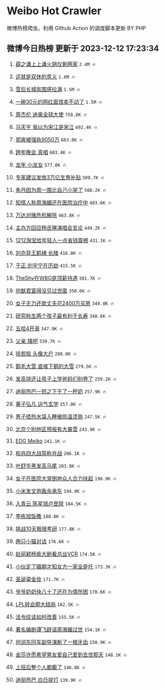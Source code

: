 # Weibo Hot Crawler 



微博热榜爬虫，利用 Github Action 的调度脚本更新 BY PHP 


## 微博今日热榜 更新于 2023-12-12 17:23:34 
1. [薛之谦上上谦火锅仅剩两家](https://s.weibo.com/weibo?q=%23%E8%96%9B%E4%B9%8B%E8%B0%A6%E4%B8%8A%E4%B8%8A%E8%B0%A6%E7%81%AB%E9%94%85%E4%BB%85%E5%89%A9%E4%B8%A4%E5%AE%B6%23&t=31&band_rank=1&Refer=top) `2.4M 🔥` 

1. [这就是双休的意义](https://s.weibo.com/weibo?q=%23%E8%BF%99%E5%B0%B1%E6%98%AF%E5%8F%8C%E4%BC%91%E7%9A%84%E6%84%8F%E4%B9%89%23&t=31&band_rank=2&Refer=top) `1.6M 🔥` 

1. [雪后长城氛围感拉满](https://s.weibo.com/weibo?q=%23%E9%9B%AA%E5%90%8E%E9%95%BF%E5%9F%8E%E6%B0%9B%E5%9B%B4%E6%84%9F%E6%8B%89%E6%BB%A1%23&t=31&band_rank=3&Refer=top) `1.5M 🔥` 

1. [一碗30元的网红面馆卖不动了](https://s.weibo.com/weibo?q=%23%E4%B8%80%E7%A2%9730%E5%85%83%E7%9A%84%E7%BD%91%E7%BA%A2%E9%9D%A2%E9%A6%86%E5%8D%96%E4%B8%8D%E5%8A%A8%E4%BA%86%23&t=31&band_rank=4&Refer=top) `1.5M 🔥` 

1. [周杰伦 迪奥全球大使](https://s.weibo.com/weibo?q=%E5%91%A8%E6%9D%B0%E4%BC%A6%20%E8%BF%AA%E5%A5%A5%E5%85%A8%E7%90%83%E5%A4%A7%E4%BD%BF&t=31&band_rank=5&Refer=top) `758.0K 🔥` 

1. [马天宇 我以为宋江是宋江](https://s.weibo.com/weibo?q=%E9%A9%AC%E5%A4%A9%E5%AE%87%20%E6%88%91%E4%BB%A5%E4%B8%BA%E5%AE%8B%E6%B1%9F%E6%98%AF%E5%AE%8B%E6%B1%9F&t=31&band_rank=6&Refer=top) `692.4K 🔥` 

1. [郑爽被强执9050万](https://s.weibo.com/weibo?q=%23%E9%83%91%E7%88%BD%E8%A2%AB%E5%BC%BA%E6%89%A79050%E4%B8%87%23&t=31&band_rank=7&Refer=top) `683.8K 🔥` 

1. [跨年晚会 真唱](https://s.weibo.com/weibo?q=%E8%B7%A8%E5%B9%B4%E6%99%9A%E4%BC%9A%20%E7%9C%9F%E5%94%B1&t=31&band_rank=8&Refer=top) `603.4K 🔥` 

1. [龙年 小龙女](https://s.weibo.com/weibo?q=%E9%BE%99%E5%B9%B4%20%E5%B0%8F%E9%BE%99%E5%A5%B3&t=31&band_rank=9&Refer=top) `577.0K 🔥` 

1. [专家建议发放3万亿生育补贴](https://s.weibo.com/weibo?q=%23%E4%B8%93%E5%AE%B6%E5%BB%BA%E8%AE%AE%E5%8F%91%E6%94%BE3%E4%B8%87%E4%BA%BF%E7%94%9F%E8%82%B2%E8%A1%A5%E8%B4%B4%23&t=31&band_rank=10&Refer=top) `509.7K 🔥` 

1. [朱丹因为周一围比自己小哭了](https://s.weibo.com/weibo?q=%E6%9C%B1%E4%B8%B9%E5%9B%A0%E4%B8%BA%E5%91%A8%E4%B8%80%E5%9B%B4%E6%AF%94%E8%87%AA%E5%B7%B1%E5%B0%8F%E5%93%AD%E4%BA%86&t=31&band_rank=11&Refer=top) `508.2K 🔥` 

1. [知情人称周海媚还在医院治疗中](https://s.weibo.com/weibo?q=%23%E7%9F%A5%E6%83%85%E4%BA%BA%E7%A7%B0%E5%91%A8%E6%B5%B7%E5%AA%9A%E8%BF%98%E5%9C%A8%E5%8C%BB%E9%99%A2%E6%B2%BB%E7%96%97%E4%B8%AD%23&t=31&band_rank=12&Refer=top) `483.6K 🔥` 

1. [万达对赌危机解除](https://s.weibo.com/weibo?q=%23%E4%B8%87%E8%BE%BE%E5%AF%B9%E8%B5%8C%E5%8D%B1%E6%9C%BA%E8%A7%A3%E9%99%A4%23&t=31&band_rank=13&Refer=top) `463.8K 🔥` 

1. [主办方回应杨丞琳演唱会言论](https://s.weibo.com/weibo?q=%23%E4%B8%BB%E5%8A%9E%E6%96%B9%E5%9B%9E%E5%BA%94%E6%9D%A8%E4%B8%9E%E7%90%B3%E6%BC%94%E5%94%B1%E4%BC%9A%E8%A8%80%E8%AE%BA%23&t=31&band_rank=14&Refer=top) `449.2K 🔥` 

1. [1212淘宝给年轻人一点省钱震撼](https://s.weibo.com/weibo?q=%231212%E6%B7%98%E5%AE%9D%E7%BB%99%E5%B9%B4%E8%BD%BB%E4%BA%BA%E4%B8%80%E7%82%B9%E7%9C%81%E9%92%B1%E9%9C%87%E6%92%BC%23&t=31&band_rank=15&Refer=top) `431.1K 🔥` 

1. [刘亦菲王鹤棣 长陵](https://s.weibo.com/weibo?q=%E5%88%98%E4%BA%A6%E8%8F%B2%E7%8E%8B%E9%B9%A4%E6%A3%A3%20%E9%95%BF%E9%99%B5&t=31&band_rank=16&Refer=top) `416.0K 🔥` 

1. [于正 刘宇宁在历劫](https://s.weibo.com/weibo?q=%E4%BA%8E%E6%AD%A3%20%E5%88%98%E5%AE%87%E5%AE%81%E5%9C%A8%E5%8E%86%E5%8A%AB&t=31&band_rank=17&Refer=top) `415.5K 🔥` 

1. [TheShy在WBG是顶薪待遇](https://s.weibo.com/weibo?q=%23TheShy%E5%9C%A8WBG%E6%98%AF%E9%A1%B6%E8%96%AA%E5%BE%85%E9%81%87%23&t=31&band_rank=18&Refer=top) `381.7K 🔥` 

1. [何猷君富得没见过世面](https://s.weibo.com/weibo?q=%23%E4%BD%95%E7%8C%B7%E5%90%9B%E5%AF%8C%E5%BE%97%E6%B2%A1%E8%A7%81%E8%BF%87%E4%B8%96%E9%9D%A2%23&t=31&band_rank=19&Refer=top) `350.6K 🔥` 

1. [女子无力还款丈夫花2400万买房](https://s.weibo.com/weibo?q=%23%E5%A5%B3%E5%AD%90%E6%97%A0%E5%8A%9B%E8%BF%98%E6%AC%BE%E4%B8%88%E5%A4%AB%E8%8A%B12400%E4%B8%87%E4%B9%B0%E6%88%BF%23&t=31&band_rank=20&Refer=top) `349.0K 🔥` 

1. [研究称生两个孩子最有利于长寿](https://s.weibo.com/weibo?q=%23%E7%A0%94%E7%A9%B6%E7%A7%B0%E7%94%9F%E4%B8%A4%E4%B8%AA%E5%AD%A9%E5%AD%90%E6%9C%80%E6%9C%89%E5%88%A9%E4%BA%8E%E9%95%BF%E5%AF%BF%23&t=31&band_rank=21&Refer=top) `348.6K 🔥` 

1. [五哈4开录](https://s.weibo.com/weibo?q=%23%E4%BA%94%E5%93%884%E5%BC%80%E5%BD%95%23&t=31&band_rank=22&Refer=top) `347.9K 🔥` 

1. [父亲 降吧](https://s.weibo.com/weibo?q=%E7%88%B6%E4%BA%B2%20%E9%99%8D%E5%90%A7&t=31&band_rank=23&Refer=top) `339.7K 🔥` 

1. [徐若晗 头像大户](https://s.weibo.com/weibo?q=%E5%BE%90%E8%8B%A5%E6%99%97%20%E5%A4%B4%E5%83%8F%E5%A4%A7%E6%88%B7&t=31&band_rank=24&Refer=top) `288.0K 🔥` 

1. [鹅毛大雪 直接下鹅的大雪](https://s.weibo.com/weibo?q=%E9%B9%85%E6%AF%9B%E5%A4%A7%E9%9B%AA%20%E7%9B%B4%E6%8E%A5%E4%B8%8B%E9%B9%85%E7%9A%84%E5%A4%A7%E9%9B%AA&t=31&band_rank=25&Refer=top) `279.5K 🔥` 

1. [发高烧还让孩子上学爸妈们别卷了](https://s.weibo.com/weibo?q=%23%E5%8F%91%E9%AB%98%E7%83%A7%E8%BF%98%E8%AE%A9%E5%AD%A9%E5%AD%90%E4%B8%8A%E5%AD%A6%E7%88%B8%E5%A6%88%E4%BB%AC%E5%88%AB%E5%8D%B7%E4%BA%86%23&t=31&band_rank=26&Refer=top) `259.2K 🔥` 

1. [迪丽热巴一怒之下干了一杯奶](https://s.weibo.com/weibo?q=%23%E8%BF%AA%E4%B8%BD%E7%83%AD%E5%B7%B4%E4%B8%80%E6%80%92%E4%B9%8B%E4%B8%8B%E5%B9%B2%E4%BA%86%E4%B8%80%E6%9D%AF%E5%A5%B6%23&t=31&band_rank=27&Refer=top) `257.9K 🔥` 

1. [黄子弘凡 运气玄学](https://s.weibo.com/weibo?q=%E9%BB%84%E5%AD%90%E5%BC%98%E5%87%A1%20%E8%BF%90%E6%B0%94%E7%8E%84%E5%AD%A6&t=31&band_rank=28&Refer=top) `257.0K 🔥` 

1. [男子捂热水袋入睡被低温烫熟](https://s.weibo.com/weibo?q=%23%E7%94%B7%E5%AD%90%E6%8D%82%E7%83%AD%E6%B0%B4%E8%A2%8B%E5%85%A5%E7%9D%A1%E8%A2%AB%E4%BD%8E%E6%B8%A9%E7%83%AB%E7%86%9F%23&t=31&band_rank=29&Refer=top) `247.5K 🔥` 

1. [北京个别地区预报有大暴雪](https://s.weibo.com/weibo?q=%23%E5%8C%97%E4%BA%AC%E4%B8%AA%E5%88%AB%E5%9C%B0%E5%8C%BA%E9%A2%84%E6%8A%A5%E6%9C%89%E5%A4%A7%E6%9A%B4%E9%9B%AA%23&t=31&band_rank=30&Refer=top) `243.9K 🔥` 

1. [EDG Meiko](https://s.weibo.com/weibo?q=EDG%20Meiko&t=31&band_rank=31&Refer=top) `241.1K 🔥` 

1. [和肖四大战简称肖战](https://s.weibo.com/weibo?q=%23%E5%92%8C%E8%82%96%E5%9B%9B%E5%A4%A7%E6%88%98%E7%AE%80%E7%A7%B0%E8%82%96%E6%88%98%23&t=31&band_rank=32&Refer=top) `206.1K 🔥` 

1. [叶舒华黑发高马尾](https://s.weibo.com/weibo?q=%23%E5%8F%B6%E8%88%92%E5%8D%8E%E9%BB%91%E5%8F%91%E9%AB%98%E9%A9%AC%E5%B0%BE%23&t=31&band_rank=33&Refer=top) `203.9K 🔥` 

1. [女子在医院大哭倒地众人合力扶起](https://s.weibo.com/weibo?q=%23%E5%A5%B3%E5%AD%90%E5%9C%A8%E5%8C%BB%E9%99%A2%E5%A4%A7%E5%93%AD%E5%80%92%E5%9C%B0%E4%BC%97%E4%BA%BA%E5%90%88%E5%8A%9B%E6%89%B6%E8%B5%B7%23&t=31&band_rank=34&Refer=top) `198.9K 🔥` 

1. [小米发文炮轰余承东](https://s.weibo.com/weibo?q=%23%E5%B0%8F%E7%B1%B3%E5%8F%91%E6%96%87%E7%82%AE%E8%BD%B0%E4%BD%99%E6%89%BF%E4%B8%9C%23&t=31&band_rank=35&Refer=top) `194.9K 🔥` 

1. [入青云 陈星旭卢昱晓](https://s.weibo.com/weibo?q=%E5%85%A5%E9%9D%92%E4%BA%91%20%E9%99%88%E6%98%9F%E6%97%AD%E5%8D%A2%E6%98%B1%E6%99%93&t=31&band_rank=36&Refer=top) `184.5K 🔥` 

1. [李栋旭饭撒](https://s.weibo.com/weibo?q=%E6%9D%8E%E6%A0%8B%E6%97%AD%E9%A5%AD%E6%92%92&t=31&band_rank=37&Refer=top) `180.8K 🔥` 

1. [挑战10天极限考研](https://s.weibo.com/weibo?q=%E6%8C%91%E6%88%9810%E5%A4%A9%E6%9E%81%E9%99%90%E8%80%83%E7%A0%94&t=31&band_rank=38&Refer=top) `177.8K 🔥` 

1. [两只小猫对话](https://s.weibo.com/weibo?q=%E4%B8%A4%E5%8F%AA%E5%B0%8F%E7%8C%AB%E5%AF%B9%E8%AF%9D&t=31&band_rank=39&Refer=top) `176.6K 🔥` 

1. [赵丽颖杨紫大剧看总台VCR](https://s.weibo.com/weibo?q=%E8%B5%B5%E4%B8%BD%E9%A2%96%E6%9D%A8%E7%B4%AB%E5%A4%A7%E5%89%A7%E7%9C%8B%E6%80%BB%E5%8F%B0VCR&t=31&band_rank=40&Refer=top) `174.5K 🔥` 

1. [小伙定了婚期才知女方一家全是托](https://s.weibo.com/weibo?q=%23%E5%B0%8F%E4%BC%99%E5%AE%9A%E4%BA%86%E5%A9%9A%E6%9C%9F%E6%89%8D%E7%9F%A5%E5%A5%B3%E6%96%B9%E4%B8%80%E5%AE%B6%E5%85%A8%E6%98%AF%E6%89%98%23&t=31&band_rank=41&Refer=top) `173.3K 🔥` 

1. [圣诞鎏金妆](https://s.weibo.com/weibo?q=%E5%9C%A3%E8%AF%9E%E9%8E%8F%E9%87%91%E5%A6%86&t=31&band_rank=42&Refer=top) `171.7K 🔥` 

1. [爷爷奶奶快八十了还在为情所困](https://s.weibo.com/weibo?q=%23%E7%88%B7%E7%88%B7%E5%A5%B6%E5%A5%B6%E5%BF%AB%E5%85%AB%E5%8D%81%E4%BA%86%E8%BF%98%E5%9C%A8%E4%B8%BA%E6%83%85%E6%89%80%E5%9B%B0%23&t=31&band_rank=43&Refer=top) `170.6K 🔥` 

1. [LPL转会期大结局](https://s.weibo.com/weibo?q=LPL%E8%BD%AC%E4%BC%9A%E6%9C%9F%E5%A4%A7%E7%BB%93%E5%B1%80&t=31&band_rank=44&Refer=top) `162.5K 🔥` 

1. [法令纹该如何改善](https://s.weibo.com/weibo?q=%23%E6%B3%95%E4%BB%A4%E7%BA%B9%E8%AF%A5%E5%A6%82%E4%BD%95%E6%94%B9%E5%96%84%23&t=31&band_rank=45&Refer=top) `155.5K 🔥` 

1. [著名编剧谭飞辟谣周海媚过世](https://s.weibo.com/weibo?q=%23%E8%91%97%E5%90%8D%E7%BC%96%E5%89%A7%E8%B0%AD%E9%A3%9E%E8%BE%9F%E8%B0%A3%E5%91%A8%E6%B5%B7%E5%AA%9A%E8%BF%87%E4%B8%96%23&t=31&band_rank=46&Refer=top) `154.1K 🔥` 

1. [何润东同车副导演断了一根牙齿](https://s.weibo.com/weibo?q=%23%E4%BD%95%E6%B6%A6%E4%B8%9C%E5%90%8C%E8%BD%A6%E5%89%AF%E5%AF%BC%E6%BC%94%E6%96%AD%E4%BA%86%E4%B8%80%E6%A0%B9%E7%89%99%E9%BD%BF%23&t=31&band_rank=47&Refer=top) `150.9K 🔥` 

1. [金莎许愿希望男友爱自己爱到去世那天](https://s.weibo.com/weibo?q=%23%E9%87%91%E8%8E%8E%E8%AE%B8%E6%84%BF%E5%B8%8C%E6%9C%9B%E7%94%B7%E5%8F%8B%E7%88%B1%E8%87%AA%E5%B7%B1%E7%88%B1%E5%88%B0%E5%8E%BB%E4%B8%96%E9%82%A3%E5%A4%A9%23&t=31&band_rank=48&Refer=top) `148.1K 🔥` 

1. [上班后整个人都癫了](https://s.weibo.com/weibo?q=%23%E4%B8%8A%E7%8F%AD%E5%90%8E%E6%95%B4%E4%B8%AA%E4%BA%BA%E9%83%BD%E7%99%AB%E4%BA%86%23&t=31&band_rank=49&Refer=top) `146.8K 🔥` 

1. [迪丽热巴 白日提灯](https://s.weibo.com/weibo?q=%E8%BF%AA%E4%B8%BD%E7%83%AD%E5%B7%B4%20%E7%99%BD%E6%97%A5%E6%8F%90%E7%81%AF&t=31&band_rank=50&Refer=top) `139.9K 🔥` 

